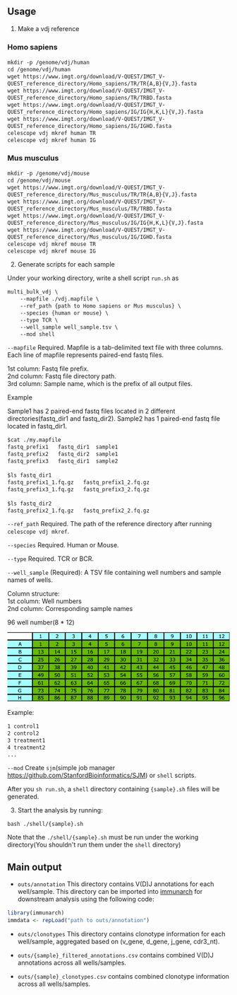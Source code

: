## Usage
1. Make a vdj reference

### Homo sapiens

```
mkdir -p /genome/vdj/human
cd /genome/vdj/human
wget https://www.imgt.org/download/V-QUEST/IMGT_V-QUEST_reference_directory/Homo_sapiens/TR/TR{A,B}{V,J}.fasta
wget https://www.imgt.org/download/V-QUEST/IMGT_V-QUEST_reference_directory/Homo_sapiens/TR/TRBD.fasta
wget https://www.imgt.org/download/V-QUEST/IMGT_V-QUEST_reference_directory/Homo_sapiens/IG/IG{H,K,L}{V,J}.fasta
wget https://www.imgt.org/download/V-QUEST/IMGT_V-QUEST_reference_directory/Homo_sapiens/IG/IGHD.fasta
celescope vdj mkref human TR
celescope vdj mkref human IG
```

### Mus musculus

```
mkdir -p /genome/vdj/mouse
cd /genome/vdj/mouse
wget https://www.imgt.org/download/V-QUEST/IMGT_V-QUEST_reference_directory/Mus_musculus/TR/TR{A,B}{V,J}.fasta
wget https://www.imgt.org/download/V-QUEST/IMGT_V-QUEST_reference_directory/Mus_musculus/TR/TRBD.fasta
wget https://www.imgt.org/download/V-QUEST/IMGT_V-QUEST_reference_directory/Mus_musculus/IG/IG{H,K,L}{V,J}.fasta
wget https://www.imgt.org/download/V-QUEST/IMGT_V-QUEST_reference_directory/Mus_musculus/IG/IGHD.fasta
celescope vdj mkref mouse TR
celescope vdj mkref mouse IG
```

2. Generate scripts for each sample

Under your working directory, write a shell script `run.sh` as

```
multi_bulk_vdj \
    --mapfile ./vdj.mapfile \
    --ref_path {path to Homo sapiens or Mus musculus} \
    --species {human or mouse} \
    --type TCR \
    --well_sample well_sample.tsv \
    --mod shell
``` 
`--mapfile` Required.  Mapfile is a tab-delimited text file with three columns. Each line of mapfile represents paired-end fastq files.

1st column: Fastq file prefix.  
2nd column: Fastq file directory path.  
3rd column: Sample name, which is the prefix of all output files.  

Example

Sample1 has 2 paired-end fastq files located in 2 different directories(fastq_dir1 and fastq_dir2). Sample2 has 1 paired-end fastq file located in fastq_dir1.
```
$cat ./my.mapfile
fastq_prefix1	fastq_dir1	sample1
fastq_prefix2	fastq_dir2	sample1
fastq_prefix3	fastq_dir1	sample2

$ls fastq_dir1
fastq_prefix1_1.fq.gz	fastq_prefix1_2.fq.gz
fastq_prefix3_1.fq.gz	fastq_prefix3_2.fq.gz

$ls fastq_dir2
fastq_prefix2_1.fq.gz	fastq_prefix2_2.fq.gz
```

`--ref_path` Required. The path of the reference directory after running `celescope vdj mkref`.

`--species` Required. Human or Mouse.

`--type` Required. TCR or BCR.

`--well_sample` (Required): A TSV file containing well numbers and sample names of wells.  

  Column structure:   
    1st column: Well numbers  
    2nd column: Corresponding sample names

  96 well number(8 * 12)
  
  ![](../images/96-well.png)
  
  Example:
  ```tsv
  1 control1
  2 control2
  3 treatment1
  4 treatment2
  ...
  ```

`--mod` Create `sjm`(simple job manager https://github.com/StanfordBioinformatics/SJM) or `shell` scripts. 

After you `sh run.sh`, a `shell` directory containing `{sample}.sh` files will be generated.

3. Start the analysis by running:
```
bash ./shell/{sample}.sh
```
Note that the `./shell/{sample}.sh` must be run under the working directory(You shouldn't run them under the `shell` directory)

## Main output

- `outs/annotation` This directory contains V(D)J annotations for each well/sample. This directory can be imported into [immunarch](https://github.com/immunomind/immunarch) for downstream analysis using the following code:

```r
library(immunarch)
immdata <- repLoad("path to outs/annotation")
```

* `outs/clonotypes` This directory contains clonotype information for each well/sample, aggregated based on (v_gene, d_gene, j_gene, cdr3_nt).

* `outs/{sample}_filtered_annotations.csv` contains combined V(D)J annotations across all wells/samples.

* `outs/{sample}_clonotypes.csv` contains combined clonotype information across all wells/samples.

